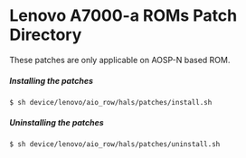 Lenovo A7000-a ROMs Patch Directory
==========
These patches are only applicable on AOSP-N based ROM.

##### Installing the patches
    $ sh device/lenovo/aio_row/hals/patches/install.sh

##### Uninstalling the patches
    $ sh device/lenovo/aio_row/hals/patches/uninstall.sh
